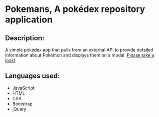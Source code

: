 # Pokemans, A pokédex repository application

## Description:
A simple pokédex app that pulls from an external API to provide detailed information about Pokémon and displays them on a modal.
[Please take a look!](https://tirov.github.io/pokemans/)

## Languages used:
- JavaScript
- HTML
- CSS
- Bootstrap
- jQuery
